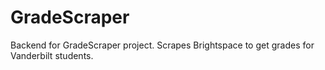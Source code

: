 # GradeScraper
Backend for GradeScraper project. Scrapes Brightspace to get grades for Vanderbilt students.
